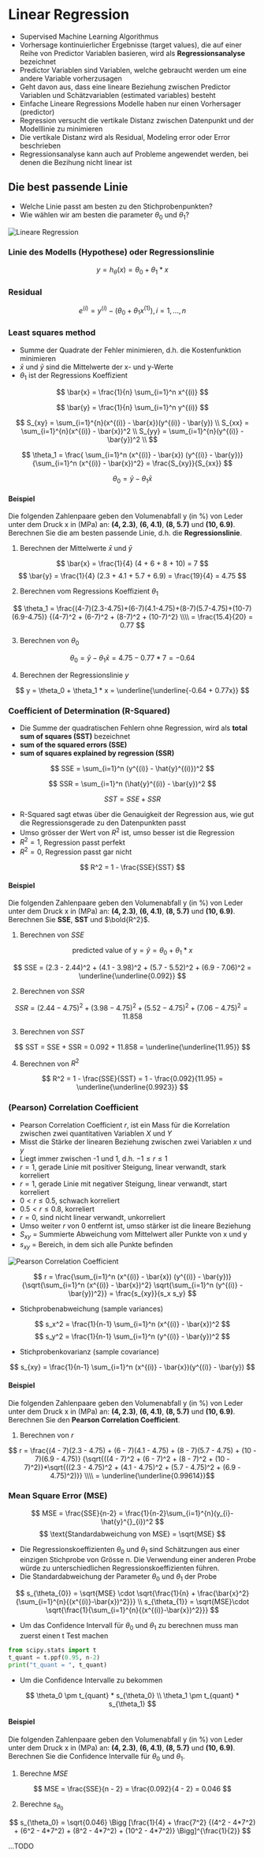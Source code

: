 # Linear Regression

- Supervised Machine Learning Algorithmus
- Vorhersage kontinuierlicher Ergebnisse (target values), die auf einer Reihe von Predictor Variablen basieren, wird als **Regressionsanalyse** bezeichnet
- Predictor Variablen sind Variablen, welche gebraucht werden um eine andere Variable vorherzusagen
- Geht davon aus, dass eine lineare Beziehung zwischen Predictor Variablen und Schätzvariablen (estimated variables) besteht
- Einfache Lineare Regressions Modelle haben nur einen Vorhersager (predictor)
- Regression versucht die vertikale Distanz zwischen Datenpunkt und der Modelllinie zu minimieren
- Die vertikale Distanz wird als Residual, Modeling error oder Error beschrieben
- Regressionsanalyse kann auch auf Probleme angewendet werden, bei denen die Bezihung nicht linear ist

## Die best passende Linie

- Welche Linie passt am besten zu den Stichprobenpunkten?
- Wie wählen wir am besten die parameter $\theta_0$ und $\theta_1$?

![Lineare Regression](images/linear_regression.png)

### Linie des Modells (Hypothese) oder Regressionslinie

$$ y = h_\theta(x) = \theta_0 + \theta_1 * x $$

### Residual

$$ e^{(i)} = y^{(i)} - (\theta_0 + \theta_1x^{(1)}), i=1, ..., n $$

### Least squares method

- Summe der Quadrate der Fehler minimieren, d.h. die Kostenfunktion minimieren
- $\bar{x}$ und $\bar{y}$ sind die Mittelwerte der x- und y-Werte
- $\theta_1$ ist der Regressions Koeffizient

$$ \bar{x} = \frac{1}{n} \sum_{i=1}^n x^{(i)} $$

$$ \bar{y} = \frac{1}{n} \sum_{i=1}^n y^{(i)} $$

$$
    S_{xy} = \sum_{i=1}^{n}(x^{(i)} - \bar{x})(y^{(i)} - \bar{y}) \\
    S_{xx} = \sum_{i=1}^{n}(x^{(i)} - \bar{x})^2 \\
    S_{yy} = \sum_{i=1}^{n}(y^{(i)} - \bar{y})^2 \\
$$

$$ \theta_1 = \frac{
    \sum_{i=1}^n
    (x^{(i)} - \bar{x})
    (y^{(i)} - \bar{y})}
    {\sum_{i=1}^n
    (x^{(i)} - \bar{x})^2} = \frac{S_{xy}}{S_{xx}} $$

$$ \theta_0 = \bar{y} - \theta_1 \bar{x} $$

#### Beispiel

Die folgenden Zahlenpaare geben den Volumenabfall y (in %) von Leder unter dem Druck x in (MPa) an: **(4, 2.3)**, **(6, 4.1)**, **(8, 5.7)** und **(10, 6.9)**. Berechnen Sie die am besten passende Linie, d.h. die **Regressionslinie**.

1. Berechnen der Mittelwerte $\bar{x}$ und $\bar{y}$

$$ \bar{x} = \frac{1}{4} (4 + 6 + 8 + 10) = 7 $$
$$ \bar{y} = \frac{1}{4} (2.3 + 4.1 + 5.7 + 6.9) = \frac{19}{4} = 4.75 $$

2. Berechnen vom Regressions Koeffizient $\theta_1$

$$ \theta_1 = \frac{(4-7)(2.3-4.75)+(6-7)(4.1-4.75)+(8-7)(5.7-4.75)+(10-7)(6.9-4.75)}
                {(4-7)^2 + (6-7)^2 + (8-7)^2 + (10-7)^2} \\\\
            = \frac{15.4}{20} = 0.77 $$

3. Berechnen von $\theta_0$

$$ \theta_0 = \bar{y} - \theta_1 \bar{x} = 4.75 - 0.77 * 7 = -0.64 $$

4. Berechnen der Regressionslinie $y$

$$ y = \theta_0 + \theta_1 * x = \underline{\underline{-0.64 + 0.77x}} $$

### Coefficient of Determination (R-Squared)

- Die Summe der quadratischen Fehlern ohne Regression, wird als **total sum of squares (SST)** bezeichnet
- **sum of the squared errors (SSE)**
- **sum of squares explained by regression (SSR)**

$$ SSE = \sum_{i=1}^n (y^{(i)} - \hat{y}^{(i)})^2 $$

$$ SSR = \sum_{i=1}^n (\hat{y}^{(i)} - \bar{y})^2 $$

$$ SST =  SSE + SSR $$

- R-Squared sagt etwas über die Genauigkeit der Regression aus, wie gut die Regressionsgerade zu den Datenpunkten passt
- Umso grösser der Wert von $R^2$ ist, umso besser ist die Regression
- $R^2 = 1$, Regression passt perfekt
- $R^2 = 0$, Regression passt gar nicht

$$ R^2 = 1 - \frac{SSE}{SST} $$

#### Beispiel

Die folgenden Zahlenpaare geben den Volumenabfall y (in %) von Leder unter dem Druck x in (MPa) an: **(4, 2.3)**, **(6, 4.1)**, **(8, 5.7)** und **(10, 6.9)**. Berechnen Sie **SSE**, **SST** und $\bold{R^2}$.

1. Berechnen von $SSE$

$$ \text{predicted value of y} = \hat{y} = \theta_0 + \theta_1 * x $$

$$ SSE = (2.3 - 2.44)^2 + (4.1 - 3.98)^2 + (5.7 - 5.52)^2 + (6.9 - 7.06)^2
= \underline{\underline{0.092}} $$

2. Berechnen von $SSR$

$$ SSR = (2.44 - 4.75)^2 + (3.98 - 4.75)^2 + (5.52 - 4.75)^2 + (7.06 - 4.75)^2
= 11.858 $$

3. Berechnen von $SST$

$$ SST = SSE + SSR = 0.092 + 11.858 = \underline{\underline{11.95}} $$

4. Berechnen von $R^2$

$$ R^2 = 1 - \frac{SSE}{SST} = 1 - \frac{0.092}{11.95} = \underline{\underline{0.9923}} $$

### (Pearson) Correlation Coefficient

- Pearson Correlation Coefficient $r$, ist ein Mass für die Korrelation zwischen zwei quantitativen Variablen $X$ und $Y$
- Misst die Stärke der linearen Beziehung zwischen zwei Variablen $x$ und $y$
- Liegt immer zwischen -1 und 1, d.h. $-1 \leq r \leq 1$
- $r = 1$, gerade Linie mit positiver Steigung, linear verwandt, stark korreliert
- $r = 1$, gerade Linie mit negativer Steigung, linear verwandt, start korreliert
- $0 < r \leq 0.5$, schwach korreliert
- $0.5 < r \leq 0.8$, korreliert
- $r = 0$, sind nicht linear verwandt, unkorreliert
- Umso weiter $r$ von 0 entfernt ist, umso stärker ist die lineare Beziehung
- $S_{xy}$ = Summierte Abweichung vom Mittelwert aller Punkte von x und y  
- $s_{xy}$ = Bereich, in dem sich alle Punkte befinden

![Pearson Correlation Coefficient](images/pearson_correlation.png)

$$ r = \frac{\sum_{i=1}^n (x^{(i)} - \bar{x}) (y^{(i)} - \bar{y})}
        {\sqrt{\sum_{i=1}^n (x^{(i)} - \bar{x})^2}
        \sqrt{\sum_{i=1}^n (y^{(i)} - \bar{y})^2}}
        = \frac{s_{xy}}{s_x s_y} $$

- Stichprobenabweichung (sample variances)

$$ s_x^2 = \frac{1}{n-1} \sum_{i=1}^n (x^{(i)} - \bar{x})^2 $$
$$ s_y^2 = \frac{1}{n-1} \sum_{i=1}^n (y^{(i)} - \bar{y})^2 $$

- Stichprobenkovarianz (sample covariance)

$$ s_{xy} = \frac{1}{n-1} \sum_{i=1}^n (x^{(i)} - \bar{x})(y^{(i)} - \bar{y}) $$

#### Beispiel

Die folgenden Zahlenpaare geben den Volumenabfall y (in %) von Leder unter dem Druck x in (MPa) an: **(4, 2.3)**, **(6, 4.1)**, **(8, 5.7)** und **(10, 6.9)**. Berechnen Sie den **Pearson Correlation Coefficient**.

1. Berechnen von $r$

$$ r = \frac{(4 - 7)(2.3 - 4.75) + (6 - 7)(4.1 - 4.75) + (8 - 7)(5.7 - 4.75) + (10 - 7)(6.9 - 4.75)}
        {\sqrt{((4 - 7)^2 + (6 - 7)^2 + (8 - 7)^2 + (10 - 7)^2)}*\sqrt{((2.3 - 4.75)^2 + (4.1 - 4.75)^2 + (5.7 - 4.75)^2 + (6.9 - 4.75)^2)}} \\\\
        = \underline{\underline{0.99614}}$$

### Mean Square Error (MSE)

$$ MSE = \frac{SSE}{n-2} = \frac{1}{n-2}\sum_{i=1}^{n}(y_{i}-\hat{y}^{}_{i})^2 $$
$$ \text{Standardabweichung von MSE} = \sqrt{MSE} $$

- Die Regressionskoeffizienten $\theta_0$ und $\theta_1$ sind Schätzungen aus einer einzigen Stichprobe von Grösse n. Die Verwendung einer anderen Probe würde zu unterschiedlichen Regressionskoeffizienten führen.
- Die Standardabweichung der Parameter $\theta_0$ und $\theta_1$ der Probe

$$ 
    s_{\theta_{0}} = \sqrt{MSE} \cdot \sqrt{\frac{1}{n} + \frac{\bar{x}^2}{\sum_{i=1}^{n}{(x^{(i)}-\bar{x})^2}}} \\
    s_{\theta_{1}} = \sqrt{MSE}\cdot \sqrt{\frac{1}{\sum_{i=1}^{n}{(x^{(i)}-\bar{x})^2}}}
$$

- Um das Confidence Intervall für $\theta_0$ und $\theta_1$ zu berechnen muss man zuerst einen t Test machen
```python
from scipy.stats import t
t_quant = t.ppf(0.95, n-2)
print("t_quant = ", t_quant)
```
- Um die Confidence Intervalle zu bekommen

$$ 
    \theta_0 \pm t_{quant} * s_{\theta_0} \\
    \theta_1 \pm t_{quant} * s_{\theta_1}
$$

#### Beispiel

Die folgenden Zahlenpaare geben den Volumenabfall y (in %) von Leder unter dem Druck x in (MPa) an: **(4, 2.3)**, **(6, 4.1)**, **(8, 5.7)** und **(10, 6.9)**. Berechnen Sie die Confidence Intervalle für $\theta_0$ und $\theta_1$.

1. Berechne $MSE$

$$ MSE = \frac{SSE}{n - 2} = \frac{0.092}{4 - 2} = 0.046 $$

2. Berechne $s_{\theta_0}$

$$ s_{\theta_0} = \sqrt{0.046} \Bigg [\frac{1}{4} + \frac{7^2}
                                                    {(4^2 - 4*7^2) + (6^2 - 4*7^2) + (8^2 - 4*7^2) + (10^2 - 4*7^2)} \Bigg]^{\frac{1}{2}} $$

...TODO

